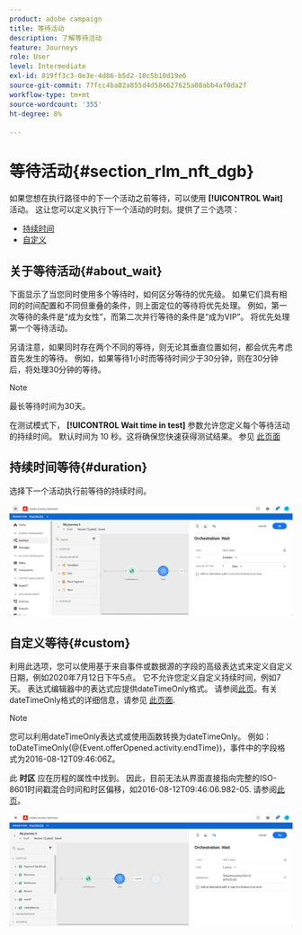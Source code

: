 ```yaml
---
product: adobe campaign
title: 等待活动
description: 了解等待活动
feature: Journeys
role: User
level: Intermediate
exl-id: 819ff3c3-0e3e-4d86-b5d2-10c5b10d19e6
source-git-commit: 77fcc4ba02a855d4d584627625a08abb4af0da2f
workflow-type: tm+mt
source-wordcount: '355'
ht-degree: 8%

---
```


# 等待活动{#section_rlm_nft_dgb}

如果您想在执行路径中的下一个活动之前等待，可以使用 **[!UICONTROL Wait]** 活动。 这让您可以定义执行下一个活动的时刻。提供了三个选项：

* [持续时间](#duration)
* [自定义](#custom)
   <!--* [Email send time optimization](#email_send_time_optimization)-->

## 关于等待活动{#about_wait}

下面显示了当您同时使用多个等待时，如何区分等待的优先级。 如果它们具有相同的时间配置和不同但重叠的条件，则上面定位的等待将优先处理。 例如，第一次等待的条件是“成为女性”，而第二次并行等待的条件是“成为VIP”。 将优先处理第一个等待活动。

另请注意，如果同时存在两个不同的等待，则无论其垂直位置如何，都会优先考虑首先发生的等待。 例如，如果等待1小时而等待时间少于30分钟，则在30分钟后，将处理30分钟的等待。

>[!NOTE]
>
>最长等待时间为30天。
>
>在测试模式下， **[!UICONTROL Wait time in test]** 参数允许您定义每个等待活动的持续时间。 默认时间为 10 秒。这将确保您快速获得测试结果。 参见 [此页面](../building-journeys/testing-the-journey.md)

## 持续时间等待{#duration}

选择下一个活动执行前等待的持续时间。

![](../assets/journey55.png)

## 自定义等待{#custom}

利用此选项，您可以使用基于来自事件或数据源的字段的高级表达式来定义自定义日期，例如2020年7月12日下午5点。 它不允许您定义自定义持续时间，例如7天。 表达式编辑器中的表达式应提供dateTimeOnly格式。 请参阅[此页](../expression/expressionadvanced.md)。有关dateTimeOnly格式的详细信息，请参见 [此页面](../expression/data-types.md).

>[!NOTE]
>
>您可以利用dateTimeOnly表达式或使用函数转换为dateTimeOnly。 例如： toDateTimeOnly(@{Event.offerOpened.activity.endTime})，事件中的字段格式为2016-08-12T09:46:06Z。
>
>此 **时区** 应在历程的属性中找到。 因此，目前无法从界面直接指向完整的ISO-8601时间戳混合时间和时区偏移，如2016-08-12T09:46:06.982-05. 请参阅[此页](../building-journeys/timezone-management.md)。

![](../assets/journey57.png)

<!--## Email send time optimization{#email_send_time_optimization}

>[!CAUTION]
>
>The email send time optimization capability is only available to customers who use the [Adobe Experience Platform Data Connector](https://docs.adobe.com/content/help/en/campaign-standard/using/developing/mapping-campaign-and-aep-data/aep-about-data-connector.html).

This type of wait uses a score calculated in the Adobe Experience Platform. The score calculates the propensity to click or open an email in the future based on past behavior. Note that the algorithm calculating the score needs a certain amount of data to work. As a result, when it does not have enough data, the default wait time will apply. At publication time, you’ll be notified that the default time applies.

>[!NOTE]
>
>The first event of your journey must have a namespace.
>
>This capability is only available after an **[!UICONTROL Email]** activity. You need to have Adobe Campaign Standard.

1. In the **[!UICONTROL Amount of time]** field, define the number of hours to consider to optimize email sending.
1. In the **[!UICONTROL Optimization type]** field, choose if the optimization should increase clicks or opens.
1. In the **[!UICONTROL Default time]** field, define the default time to wait if the predictive send time score is not available.

    >[!NOTE]
    >
    >Note that the send time score can be unavailable because there is not enough data to perform the calculation. In this case, you will be informed, at publication time, that the default time applies.

![](../assets/journey57bis.png)-->
